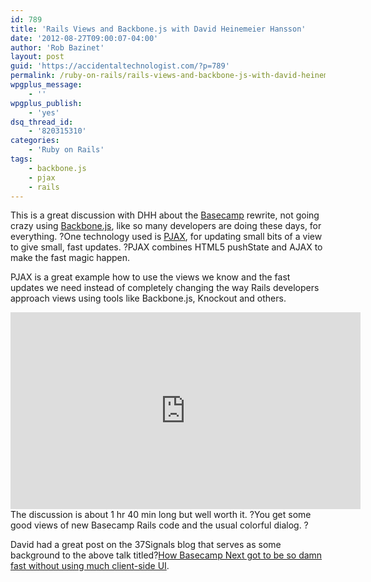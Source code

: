 ```yaml
---
id: 789
title: 'Rails Views and Backbone.js with David Heinemeier Hansson'
date: '2012-08-27T09:00:07-04:00'
author: 'Rob Bazinet'
layout: post
guid: 'https://accidentaltechnologist.com/?p=789'
permalink: /ruby-on-rails/rails-views-and-backbone-js-with-david-heinemeier-hansson/
wpgplus_message:
    - ''
wpgplus_publish:
    - 'yes'
dsq_thread_id:
    - '820315310'
categories:
    - 'Ruby on Rails'
tags:
    - backbone.js
    - pjax
    - rails
---
```


This is a great discussion with DHH about the [Basecamp](http://basecamp.com/) rewrite, not going crazy using [Backbone.js](http://backbonejs.org/), like so many developers are doing these days, for everything. ?One technology used is [PJAX](https://github.com/defunkt/jquery-pjax), for updating small bits of a view to give small, fast updates. ?PJAX combines HTML5 pushState and AJAX to make the fast magic happen.

PJAX is a great example how to use the views we know and the fast updates we need instead of completely changing the way Rails developers approach views using tools like Backbone.js, Knockout and others.

<center><iframe frameborder="0" height="315" src="http://www.youtube.com/embed/FkLVl3gpJP4" width="560"></iframe>

</center>The discussion is about 1 hr 40 min long but well worth it. ?You get some good views of new Basecamp Rails code and the usual colorful dialog. ?

David had a great post on the 37Signals blog that serves as some background to the above talk titled?[How Basecamp Next got to be so damn fast without using much client-side UI](http://37signals.com/svn/posts/3112-how-basecamp-next-got-to-be-so-damn-fast-without-using-much-client-side-ui).